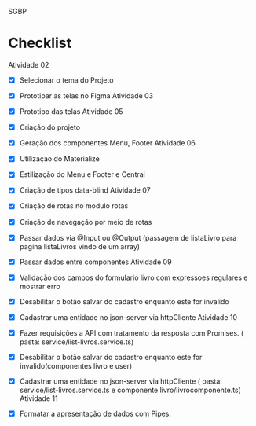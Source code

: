  SGBP  
# Checklist
Atividade 02
- [x] Selecionar o tema do Projeto
- [x] Prototipar as telas no Figma
Atividade 03
- [x] Prototipo das telas
Atividade 05
- [x] Criação do projeto
- [x] Geração dos componentes Menu, Footer
Atividade 06
- [x] Utilizaçao do Materialize 
- [x] Estilização do Menu e Footer e Central
- [x] Criação de tipos data-blind
Atividade 07
- [x] Criação de rotas no modulo rotas
- [x] Criação de navegação por meio de rotas
- [x] Passar dados via @Input ou @Output (passagem de listaLivro para pagina listaLivros vindo de um array)
- [x] Passar dados entre componentes
Atividade 09
- [x] Validação dos campos do formulario livro com expressoes regulares e mostrar erro
- [x] Desabilitar o botão salvar do cadastro enquanto este for invalido
- [x] Cadastrar uma entidade no json-server via httpCliente
Atividade 10
- [x] Fazer requisições a API com tratamento da resposta com Promises. ( pasta: service/list-livros.service.ts)
- [x] Desabilitar o botão salvar do cadastro enquanto este for invalido(componentes livro e user)
- [x] Cadastrar uma entidade no json-server via httpCliente  ( pasta: service/list-livros.service.ts  e componente livro/livrocomponente.ts)
Atividade 11
- [x] Formatar a apresentação de dados com Pipes.

